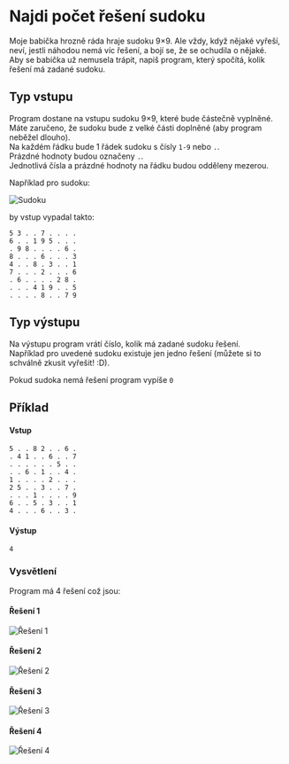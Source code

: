 # Najdi počet řešení sudoku

Moje babička hrozně ráda hraje sudoku 9×9. Ale vždy, když nějaké vyřeší, neví, jestli náhodou nemá víc řešení, a bojí se, že se ochudila o nějaké.  
Aby se babička už nemusela trápit, napiš program, který spočítá, kolik řešení má zadané sudoku.

## Typ vstupu

Program dostane na vstupu sudoku 9×9, které bude částečně vyplněné.  
Máte zaručeno, že sudoku bude z velké části doplněné (aby program neběžel dlouho).  
Na každém řádku bude 1 řádek sudoku s čísly `1-9` nebo `.`.  
Prázdné hodnoty budou označeny `.`.  
Jednotlivá čísla a prázdné hodnoty na řádku budou odděleny mezerou.

Například pro sudoku:

![Sudoku](https://upload.wikimedia.org/wikipedia/commons/thumb/f/ff/Sudoku-by-L2G-20050714.svg/800px-Sudoku-by-L2G-20050714.svg.png)

by vstup vypadal takto:
```
5 3 . . 7 . . . .
6 . . 1 9 5 . . .
. 9 8 . . . . 6 .
8 . . . 6 . . . 3
4 . . 8 . 3 . . 1
7 . . . 2 . . . 6
. 6 . . . . 2 8 .
. . . 4 1 9 . . 5
. . . . 8 . . 7 9
```
## Typ výstupu
Na výstupu program vrátí číslo, kolik má zadané sudoku řešení.  
Například pro uvedené sudoku existuje jen jedno řešení (můžete si to schválně zkusit vyřešit! :D).

Pokud sudoka nemá řešení program vypíše `0`
## Příklad
#### Vstup
```
5 . . 8 2 . . 6 .
. 4 1 . . 6 . . 7
. . . . . . 5 . .
. . 6 . 1 . . 4 .
1 . . . . 2 . . .
2 5 . . 3 . . 7 .
. . . 1 . . . . 9
6 . . 5 . 3 . . 1
4 . . . 6 . . 3 .
```
#### Výstup
```
4
```
### Vysvětlení
Program má 4 řešení což jsou:
#### Řešení 1
![Řešení 1](https://i.imgur.com/BoP4riy.png)
#### Řešení 2
![Řešení 2](https://i.imgur.com/fvpVOwz.png)
#### Řešení 3
![Řešení 3](https://i.imgur.com/a0JJ75D.png)
#### Řešení 4
![Řešení 4](https://i.imgur.com/fIo8O16.png)

